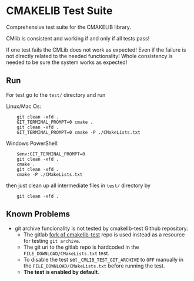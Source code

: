 
# CMAKELIB Test Suite

Comprehensive test suite for the CMAKELIB library.

CMlib is consistent and working if and only if all tests pass!

If one test fails the CMLib does not work as expected! Even if the failure is not directly related to the needed functionality! Whole consistency is needed to be sure the system works as expected!

## Run

For test go to the `test/` directory and run

Linux/Mac Os:

```
    git clean -xfd .
	GIT_TERMINAL_PROMPT=0 cmake .
    git clean -xfd .
	GIT_TERMINAL_PROMPT=0 cmake -P ./CMakeLists.txt
```

Windows PowerShell:

```
	$env:GIT_TERMINAL_PROMPT=0
    git clean -xfd .
	cmake .
    git clean -xfd .
	cmake -P ./CMakeLists.txt
```

then just clean up all intermediate files in `test/` directory by

```
    git clean -xfd .
```

## Known Problems

- git archive funcionality is not tested by cmakelib-test Github repository.
  - The gitlab [fork of cmakelib-test] repo is used instead as a resource for testing `git archive`.
  - The git uri to the gitlab repo is hardcoded in the `FILE_DOWNLOAD/CMakeLists.txt` test.
  - To disable the test set `_CMLIB_TEST_GIT_ARCHIVE` to `OFF` manually in the `FILE_DOWNLOAD/CMakeLists.txt` before running the test.
  - **The test is enabled by default**.

[fork of cmakelib-test]: https://gitlab.com/cmakelib/cmakelib-test
